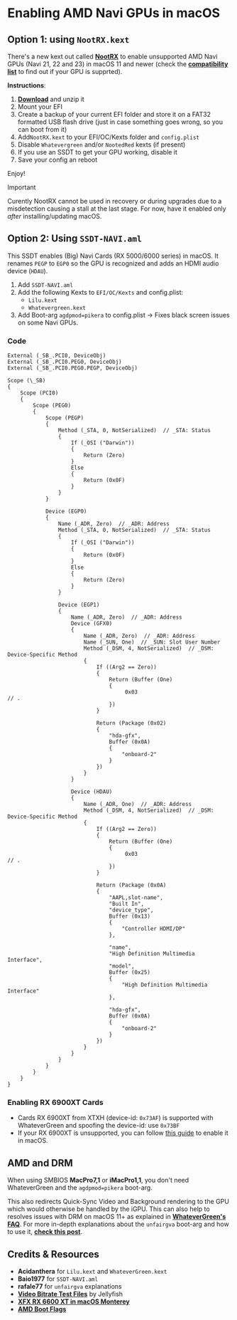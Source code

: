 # Enabling AMD Navi GPUs in macOS

## Option 1: using `NootRX.kext`

There's a new kext out called [**NootRX**](https://chefkissinc.github.io/nootrx) to enable unsupported AMD Navi GPUs (Navi 21, 22 and 23) in macOS 11 and newer (check the [**compatibility list**](https://chefkissinc.github.io/nootrx#gpu-compatibility) to find out if your GPU is supprted).

**Instructions**:

1. [**Download**](https://github.com/ChefKissInc/NootRX/releases) and unzip it
2. Mount your EFI
3. Create a backup of your current EFI folder and store it on a FAT32 formatted USB flash drive (just in case something goes wrong, so you can boot from it)
4. Add`NootRX.kext` to your EFI/OC/Kexts folder and `config.plist`
5. Disable `Whatevergreen` and/or `NootedRed` kexts (if present)
6. If you use an SSDT to get your GPU working, disable it
7. Save your config an reboot

Enjoy!

> [!IMPORTANT]
>  
> Curently NootRX cannot be used in recovery or during upgrades due to a misdetection causing a stall at the last stage. For now, have it enabled only *after* installing/updating macOS.

## Option 2: Using `SSDT-NAVI.aml`

This SSDT enables (Big) Navi Cards (RX 5000/6000 series) in macOS. It renames `PEGP` to `EGP0` so the GPU is recognized and adds an HDMI audio device (`HDAU`).

1. Add `SSDT-NAVI.aml`
2. Add the following Kexts to `EFI/OC/Kexts` and config.plist:
    - `Lilu.kext`
    - `Whatevergreen.kext`
3. Add Boot-arg `agdpmod=pikera` to config.plist → Fixes black screen issues on some Navi GPUs.

### Code

```asl
External (_SB_.PCI0, DeviceObj)
External (_SB_.PCI0.PEG0, DeviceObj)
External (_SB_.PCI0.PEG0.PEGP, DeviceObj)

Scope (\_SB)
{
    Scope (PCI0)
    {
        Scope (PEG0)
        {
            Scope (PEGP)
            {
                Method (_STA, 0, NotSerialized)  // _STA: Status
                {
                    If (_OSI ("Darwin"))
                    {
                        Return (Zero)
                    }
                    Else
                    {
                        Return (0x0F)
                    }
                }
            }

            Device (EGP0)
            {
                Name (_ADR, Zero)  // _ADR: Address
                Method (_STA, 0, NotSerialized)  // _STA: Status
                {
                    If (_OSI ("Darwin"))
                    {
                        Return (0x0F)
                    }
                    Else
                    {
                        Return (Zero)
                    }
                }

                Device (EGP1)
                {
                    Name (_ADR, Zero)  // _ADR: Address
                    Device (GFX0)
                    {
                        Name (_ADR, Zero)  // _ADR: Address
                        Name (_SUN, One)  // _SUN: Slot User Number
                        Method (_DSM, 4, NotSerialized)  // _DSM: Device-Specific Method
                        {
                            If ((Arg2 == Zero))
                            {
                                Return (Buffer (One)
                                {
                                     0x03                                             // .
                                })
                            }

                            Return (Package (0x02)
                            {
                                "hda-gfx", 
                                Buffer (0x0A)
                                {
                                    "onboard-2"
                                }
                            })
                        }
                    }

                    Device (HDAU)
                    {
                        Name (_ADR, One)  // _ADR: Address
                        Method (_DSM, 4, NotSerialized)  // _DSM: Device-Specific Method
                        {
                            If ((Arg2 == Zero))
                            {
                                Return (Buffer (One)
                                {
                                     0x03                                             // .
                                })
                            }

                            Return (Package (0x0A)
                            {
                                "AAPL,slot-name", 
                                "Built In", 
                                "device_type", 
                                Buffer (0x13)
                                {
                                    "Controller HDMI/DP"
                                }, 

                                "name", 
                                "High Definition Multimedia Interface", 
                                "model", 
                                Buffer (0x25)
                                {
                                    "High Definition Multimedia Interface"
                                }, 

                                "hda-gfx", 
                                Buffer (0x0A)
                                {
                                    "onboard-2"
                                }
                            })
                        }
                    }
                }
            }
        }
    }
}
```
### Enabling RX 6900XT Cards

- Cards RX 6900XT from XTXH (device-id: `0x73AF`) is supported with WhateverGreen and spoofing the device-id: use `0x73BF`
- If your RX 6900XT is unsupported, you can follow [this guide](https://github.com/TylerLyczak/Unsupported-6900XT-Hackintosh-Fix) to enable it in macOS.

## AMD and DRM
When using SMBIOS **MacPro7,1** or **iMacPro1,1**, you don't need WhateverGreen and the `agdpmod=pikera` boot-arg. 

This also redirects Quick-Sync Video and Background rendering to the GPU which would otherwise be handled by the iGPU. This can also help to resolves issues with DRM on macOS 11+ as explained in [**WhateverGreen's FAQ**](https://github.com/acidanthera/WhateverGreen/blob/master/Manual/FAQ.Chart.md#drm-compatibility-on-macos-11). For more in-depth explanations about the `unfairgva` boot-arg and how to use it, [**check this post**](https://www.insanelymac.com/forum/topic/351752-amd-gpu-unfairgva-drm-sidecar-featureunlock-and-gb5-compute-help/).

## Credits & Resources
- **Acidanthera** for `Lilu.kext` and `WhateverGreen.kext`
- **Baio1977** for `SSDT-NAVI.aml`
- **rafale77** for `unfairgva` explanations
- [**Video Bitrate Test Files**](https://jell.yfish.us/) by Jellyfish
- [**XFX RX 6600 XT in macOS Monterey**](https://github.com/perez987/rx6600xt-on-macos-monterey)
- [**AMD Boot Flags**](https://dortania.github.io/GPU-Buyers-Guide/misc/bootflag.html#amd-boot-arguments)
